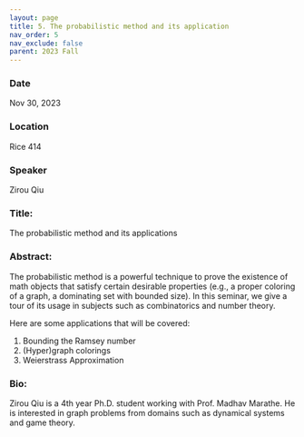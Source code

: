 ```yaml
---
layout: page
title: 5. The probabilistic method and its application
nav_order: 5
nav_exclude: false
parent: 2023 Fall
---
```


### Date
Nov 30, 2023

### Location
Rice 414

### Speaker
Zirou Qiu

### Title:
The probabilistic method and its applications

### Abstract:
The probabilistic method is a powerful technique to prove the existence of math objects that satisfy certain desirable properties (e.g., a proper coloring of a graph, a dominating set with bounded size). In this seminar, we give a tour of its usage in subjects such as combinatorics and number theory.

Here are some applications that will be covered:

1. Bounding the Ramsey number
2. (Hyper)graph colorings
3. Weierstrass Approximation

### Bio:
Zirou Qiu is a 4th year Ph.D. student working with Prof. Madhav Marathe. He is interested in graph problems from domains such as dynamical systems and game theory. 
